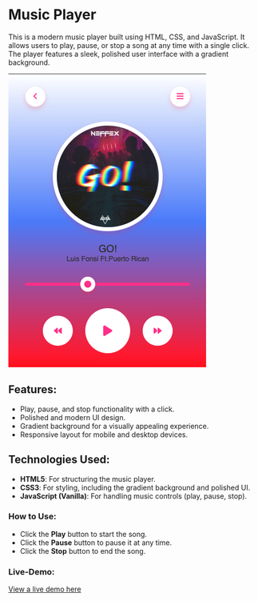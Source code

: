 # Music Player

This is a modern music player built using HTML, CSS, and JavaScript. It allows users to play, pause, or stop a song at any time with a single click. The player features a sleek, polished user interface with a gradient background.

![Music Player Screenshot](screenshot.png) 

## Features:

- Play, pause, and stop functionality with a click.
- Polished and modern UI design.
- Gradient background for a visually appealing experience.
- Responsive layout for mobile and desktop devices.

## Technologies Used:

- **HTML5**: For structuring the music player.
- **CSS3**: For styling, including the gradient background and polished UI.
- **JavaScript (Vanilla)**: For handling music controls (play, pause, stop).

### How to Use:

- Click the **Play** button to start the song.
- Click the **Pause** button to pause it at any time.
- Click the **Stop** button to end the song.


### Live-Demo:

[View a live demo here](https://algomystique.github.io/MusicPlayer)
